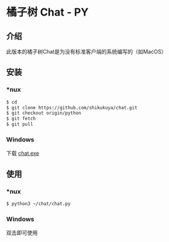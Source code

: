 # 橘子树 Chat - PY

## 介绍

此版本的橘子树Chat是为没有标准客户端的系统编写的（如MacOS）

## 安装

### *nux

```bash
$ cd
$ git clone https://github.com/shikukuya/chat.git
$ git checkout origin/python
$ git fetch
$ git pull
```

### Windows

下载 [chat.exe](https://github.com/shikukuya/chat/raw/python/dist/chat.exe)

## 使用

### *nux

```bash
$ python3 ~/chat/chat.py
```

### Windows

双击即可使用
